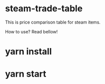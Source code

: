 # steam-trade-table

This is price comparison table for steam items.

How to use? Read bellow!

# yarn install

# yarn start
